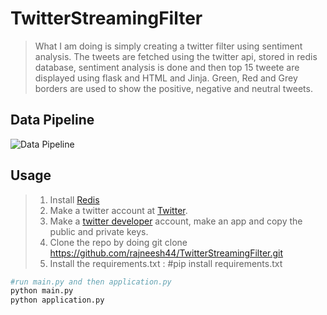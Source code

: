 # TwitterStreamingFilter

>What I am doing is simply creating a twitter filter using sentiment analysis.
 The tweets are fetched using the twitter api, stored in redis database, sentiment analysis is done and then top 15 tweete are displayed using flask and HTML and Jinja.
Green, Red and Grey borders are used to show the positive, negative and neutral tweets. 


## Data Pipeline
![Data Pipeline](/dataPipeline.jpg)

## Usage

>1. Install [Redis](https://redis.io/)
>2. Make a twitter account at [Twitter](https://twitter.com/home).
>3. Make a [twitter developer](https://developer.twitter.com/) account, make an app and copy the public and private keys.
>4. Clone the repo by doing  git clone https://github.com/rajneesh44/TwitterStreamingFilter.git
>5. Install the requirements.txt : #pip install requirements.txt
 
 ```python
 #run main.py and then application.py
 python main.py
 python application.py
 ```



